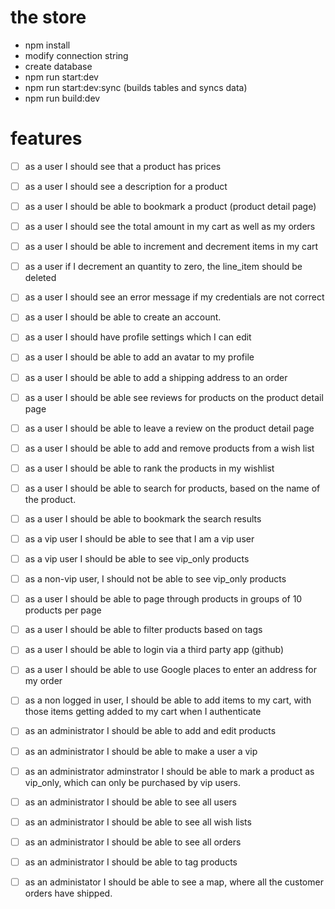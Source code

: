 # the store 

- npm install
- modify connection string
- create database
- npm run start:dev
- npm run start:dev:sync (builds tables and syncs data)
- npm run build:dev

# features

- [ ] as a user I should see that a product has prices
- [ ] as a user I should see a description for a product
- [ ] as a user I should be able to bookmark a product (product detail page)
- [ ] as a user I should see the total amount in my cart as well as my orders
- [ ] as a user I should be able to increment and decrement items in my cart
- [ ] as a user if I decrement an quantity to zero, the line_item should be deleted
- [ ] as a user I should see an error message if my credentials are not correct
- [ ] as a user I should be able to create an account.
- [ ] as a user I should have profile settings which I can edit
- [ ] as a user I should be able to add an avatar to my profile
- [ ] as a user I should be able to add a shipping address to an order
- [ ] as a user I should be able see reviews for products on the product detail page
- [ ] as a user I should be able to leave a review on the product detail page
- [ ] as a user I should be able to add and remove products from a wish list
- [ ] as a user I should be able to rank the products in my wishlist
- [ ] as a user I should be able to search for products, based on the name of the product.
- [ ] as a user I should be able to bookmark the search results
- [ ] as a vip user I should be able to see that I am a vip user
- [ ] as a vip user I should be able to see vip_only products
- [ ] as a non-vip user, I should not be able to see vip_only products
- [ ] as a user I should be able to page through products in groups of 10 products per page
- [ ] as a user I should be able to filter products based on tags
- [ ] as a user I should be able to login via a third party app (github)
- [ ] as a user I should be able to use Google places to enter an address for my order
- [ ] as a non logged in user, I should be able to add items to my cart, with those items getting added to my cart when I authenticate

- [ ] as an administrator I should be able to add and edit products
- [ ] as an administrator I should be able to make a user a vip
- [ ] as an administrator adminstrator I should be able to mark a product as vip_only, which can only be purchased by vip users.
- [ ] as an administrator I should be able to see all users
- [ ] as an administrator I should be able to see all wish lists 
- [ ] as an administrator I should be able to see all orders
- [ ] as an administrator I should be able to tag products 
- [ ] as an administator I should be able to see a map, where all the customer orders have shipped.